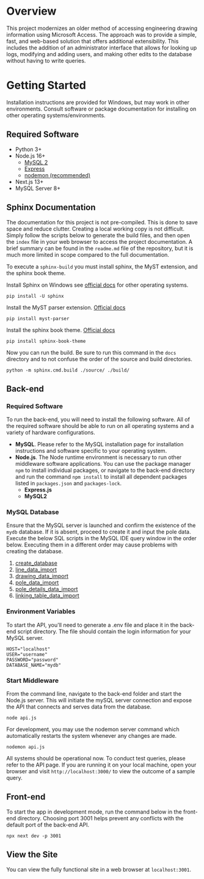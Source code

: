 # Overview
This project modernizes an older method of accessing engineering drawing information using Microsoft Access. The approach was to provide a simple, fast, and web-based solution that offers additional extensibility. This includes the addition of an administrator interface that allows for looking up logs, modifying and adding users, and making other edits to the database without having to write queries.

# Getting Started
Installation instructions are provided for Windows, but may work in other environments. Consult software or package documentation for installing on other operating systems/environments. 

## Required Software
- Python 3+<br>
- Node.js 16+<br>
	- [MySQL 2](https://www.npmjs.com/package/mysql2)
	- [Express](https://expressjs.com/)
	- [nodemon (recommended)](https://www.npmjs.com/package/nodemon)
- Next.js 13+<br>
- MySQL Server 8+

## Sphinx Documentation
The documentation for this project is not pre-compiled. This is done to save space and reduce clutter. Creating a local working copy is not difficult. Simply follow the scripts below to generate the build files, and then open the `index` file in your web browser to access the project documentation. A brief summary can be found in the `readme.md` file of the repository, but it is much more limited in scope compared to the full documentation.

To execute a `sphinx-build` you must install sphinx, the MyST extension, and the sphinx book theme. 

Install Sphinx on Windows see [official docs](https://www.sphinx-doc.org/en/master/usage/installation.html) for other operating systems.

```
pip install -U sphinx
```

Install the MyST parser extension. [Official docs](https://myst-parser.readthedocs.io/en/latest/intro.html)

```
pip install myst-parser
```

Install the sphinx book theme.  [Official docs](https://sphinx-book-theme.readthedocs.io/en/stable/tutorials/get-started.html)

```
pip install sphinx-book-theme
```

Now you can run the build. Be sure to run this command in the `docs` directory and to not confuse the order of the source and build directories. 

```
python -m sphinx.cmd.build ./source/ ./build/
```

## Back-end
### Required Software

To run the back-end, you will need to install the following software. All of the required software should be able to run on all operating systems and a variety of hardware configurations. 

- **MySQL**. Please refer to the MySQL installation page for installation instructions and software specific to your operating system.
- **Node.js**. The Node runtime environment is necessary to run other middleware software applications. You can use the package manager `npm` to install individual packages, or navigate to the back-end directory and run the command `npm install` to install all dependent packages listed in `packages.json` and `packages-lock`.
    - **Express.js**
    - **MySQL2**

### MySQL Database
Ensure that the MySQL server is launched and confirm the existence of the `mydb` database. If it is absent, proceed to create it and input the pole data. Execute the below SQL scripts in the MySQL IDE query window in the order below. Executing them in a different order may cause problems with creating the database. 

1. [create_database](../../back-end/MySQL/create_database.sql)
2. [line_data_import](../../back-end/MySQL/line_data_import.sql)
3. [drawing_data_import](../../back-end/MySQL/drawing_data_import.sql)
4. [pole_data_import](../../back-end/MySQL/pole_data_import.sql)
5. [pole_details_data_import](../../back-end/MySQL/pole_details_data_import.sql)
6. [linking_table_data_import](../../back-end/MySQL/linking_table_data_import.sql)

### Environment Variables
To start the API, you'll need to generate a .env file and place it in the back-end script directory. The file should contain the login information for your MySQL server.

```
HOST="localhost"
USER="username"
PASSWORD="password"
DATABASE_NAME="mydb"
```
### Start Middleware
From the command line, navigate to the back-end folder and start the Node.js server. This will initiate the mySQL server connection and expose the API that connects and serves data from the database.

```
node api.js
```

For development, you may use the nodemon server command which automatically restarts the system whenever any changes are made.
```
nodemon api.js
```

All systems should be operational now. To conduct test queries, please refer to the API page. If you are running it on your local machine, open your browser and visit `http://localhost:3000/` to view the outcome of a sample query.


## Front-end
To start the app in development mode, run the command below in the front-end directory. Choosing port 3001 helps prevent any conflicts with the default port of the back-end API.

```
npx next dev -p 3001
```

## View the Site
You can view the fully functional site in a web browser at `localhost:3001`.

